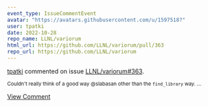 ```yaml
---
event_type: IssueCommentEvent
avatar: "https://avatars.githubusercontent.com/u/1597518?"
user: tpatki
date: 2022-10-28
repo_name: LLNL/variorum
html_url: https://github.com/LLNL/variorum/pull/363
repo_url: https://github.com/LLNL/variorum
---
```


<a href='https://github.com/tpatki' target='_blank'>tpatki</a> commented on issue <a href='https://github.com/LLNL/variorum/pull/363' target='_blank'>LLNL/variorum#363</a>.

<small>Couldn't really think of a good way @slabasan other than the `find_library` way. ...</small>

<a href='https://github.com/LLNL/variorum/pull/363' target='_blank'>View Comment</a>